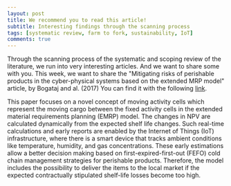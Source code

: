 ```yaml
---
layout: post
title: We recommend you to read this article! 
subtitle: Interesting findings through the scanning process
tags: [systematic review, farm to fork, sustainability, IoT]
comments: true
---
```


Through the scanning process of the systematic and scoping review of the literature, we run into very interesting articles. 
And we want to share some with you. 
This week, we want to share the "Mitigating risks of perishable products in the cyber-physical systems based on the extended MRP model" article, by Bogataj and al. (2017)
You can find it with the following [link](https://doi.org/10.1016/j.ijpe.2017.06.028). 

This paper focuses on a novel concept of moving activity cells which represent the moving cargo between the fixed activity cells in the extended material requirements planning (EMRP) model. 
The changes in NPV are calculated dynamically from the expected shelf life changes. Such real-time calculations and early reports are enabled by the Internet of Things (IoT) infrastructure, where there is a smart device that tracks ambient conditions like temperature, humidity, and gas concentrations.
These early estimations allow a better decision making based on first-expired-first-out (FEFO) cold chain management strategies for perishable products.
Therefore, the model includes the possibility to deliver the items to the local market if the expected contractually stipulated shelf-life losses become too high. 
